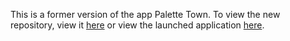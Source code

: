 This is a former version of the app Palette Town. To view the new repository, view it [here](https://github.com/tykervella/palette-town) or view the launched application [here](https://palette-town.herokuapp.com/).
